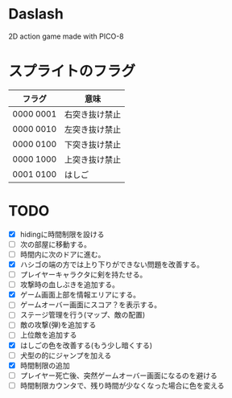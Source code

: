 # Daslash
2D action game made with PICO-8

# スプライトのフラグ
| フラグ    | 意味           |
| --------- | -------------- |
| 0000 0001 | 右突き抜け禁止 |
| 0000 0010 | 左突き抜け禁止 |
| 0000 0100 | 下突き抜け禁止 |
| 0000 1000 | 上突き抜け禁止 |
| 0001 0100 | はしご         |

# TODO
* [x] hidingに時間制限を設ける
* [ ] 次の部屋に移動する。
* [ ] 時間内に次のドアに進む。
* [x] ハシゴの端の方では上り下りができない問題を改善する。
* [ ] プレイヤーキャラクタに剣を持たせる。
* [ ] 攻撃時の血しぶきを追加する。
* [x] ゲーム画面上部を情報エリアにする。
* [ ] ゲームオーバー画面にスコア？を表示する。
* [ ] ステージ管理を行う(マップ、敵の配置)
* [ ] 敵の攻撃(弾)を追加する
* [ ] 上位敵を追加する
* [x] はしごの色を改善する(もう少し暗くする)
* [ ] 犬型の的にジャンプを加える
* [x] 時間制限の追加
* [ ] プレイヤー死亡後、突然ゲームオーバー画面になるのを避ける
* [ ] 時間制限カウンタで、残り時間が少なくなった場合に色を変える